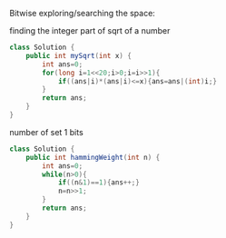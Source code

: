 Bitwise exploring/searching the space:

finding the integer part of sqrt of a number
```java
class Solution {
    public int mySqrt(int x) {
        int ans=0;
        for(long i=1<<20;i>0;i=i>>1){
            if((ans|i)*(ans|i)<=x){ans=ans|(int)i;}
        }
        return ans;
    }
}
```

number of set 1 bits
```java
class Solution {
    public int hammingWeight(int n) {
        int ans=0;
        while(n>0){
            if((n&1)==1){ans++;}
            n=n>>1;
        }
        return ans;
    }
}
```